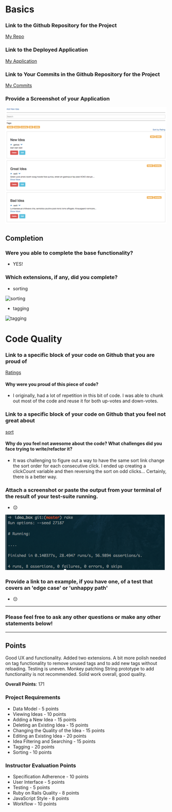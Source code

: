# Basics

### Link to the Github Repository for the Project
[My Repo](http://github.com/robbielane/idea_box_js)

### Link to the Deployed Application
[My Application](http://idea-box-rl.herokuapp.com)

### Link to Your Commits in the Github Repository for the Project
[My Commits](https://github.com/robbielane/idea_box_js/commits/master)

### Provide a Screenshot of your Application
![idea-box-js](images/robbie-lane-idea-box-ss.png)

## Completion

### Were you able to complete the base functionality?
* YES!

### Which extensions, if any, did you complete?
* sorting

![sorting](http://recordit.co/vUBZ1z6gAt.gif)

* tagging

![tagging](http://recordit.co/vUBZ1z6gAt.gif)

# Code Quality

### Link to a specific block of your code on Github that you are proud of
[Ratings](https://github.com/robbielane/idea_box_js/blob/master/app/assets/javascripts/ratings.js.es6#L3-L18)

#### Why were you proud of this piece of code?
* I originally, had a lot of repetition in this bit of code. I was able to chunk out most of the code and reuse it for both up-votes and down-votes.

### Link to a specific block of your code on Github that you feel not great about
[sort](https://github.com/robbielane/idea_box_js/blob/master/app/assets/javascripts/sort.js.es6#L1-L30)

#### Why do you feel not awesome about the code? What challenges did you face trying to write/refactor it?
* It was challenging to figure out a way to have the same sort link change the sort order for each consecutive click. I ended up creating a clickCount variable and then reversing the sort on odd clicks... Certainly, there is a better way.

### Attach a screenshot or paste the output from your terminal of the result of your test-suite running.
* 😔

![idea-box-js](images/robbie-lane-test-cov.png)

### Provide a link to an example, if you have one, of a test that covers an 'edge case' or 'unhappy path'
* 😔

-----

### Please feel free to ask any other questions or make any other statements below!

---

## Points

Good UX and functionality. Added two extensions. A bit more polish needed on tag functionality to remove unused tags and to add new tags without reloading. Testing is uneven. Monkey patching String prototype to add functionality is not recommended. Solid work overall, good quality.

**Overall Points**: 171

### Project Requirements

* Data Model - 5 points
* Viewing Ideas - 10 points
* Adding a New Idea - 15 points
* Deleting an Existing Idea - 15 points
* Changing the Quality of the Idea - 15 points
* Editing an Existing Idea - 20 points
* Idea Filtering and Searching - 15 points
* Tagging - 20 points
* Sorting - 10 points

### Instructor Evaluation Points

* Specification Adherence - 10 points
* User Interface - 5 points
* Testing - 5 points
* Ruby on Rails Quality - 8 points
* JavaScript Style - 8 points
* Workflow - 10 points
